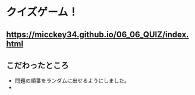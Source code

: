 # クイズゲーム！
## https://micckey34.github.io/06_06_QUIZ/index.html

## こだわったところ
- 問題の順番をランダムに出せるようにしました。
- 

